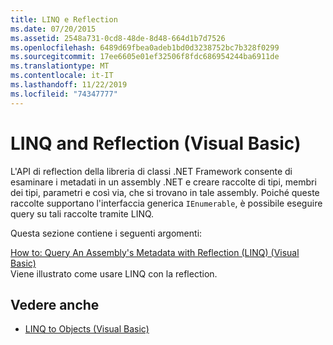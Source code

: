 ```yaml
---
title: LINQ e Reflection
ms.date: 07/20/2015
ms.assetid: 2548a731-0cd8-48de-8d48-664d1b7d7526
ms.openlocfilehash: 6489d69fbea0adeb1bd0d3238752bc7b328f0299
ms.sourcegitcommit: 17ee6605e01ef32506f8fdc686954244ba6911de
ms.translationtype: MT
ms.contentlocale: it-IT
ms.lasthandoff: 11/22/2019
ms.locfileid: "74347777"
---
```

# <a name="linq-and-reflection-visual-basic"></a>LINQ and Reflection (Visual Basic)
L'API di reflection della libreria di classi .NET Framework consente di esaminare i metadati in un assembly .NET e creare raccolte di tipi, membri dei tipi, parametri e così via, che si trovano in tale assembly. Poiché queste raccolte supportano l'interfaccia generica `IEnumerable`, è possibile eseguire query su tali raccolte tramite LINQ.  
  
 Questa sezione contiene i seguenti argomenti:  
  
 [How to: Query An Assembly's Metadata with Reflection (LINQ) (Visual Basic)](../../../../visual-basic/programming-guide/concepts/linq/how-to-query-an-assembly-s-metadata-with-reflection-linq.md)  
 Viene illustrato come usare LINQ con la reflection.  
  
## <a name="see-also"></a>Vedere anche

- [LINQ to Objects (Visual Basic)](../../../../visual-basic/programming-guide/concepts/linq/linq-to-objects.md)
